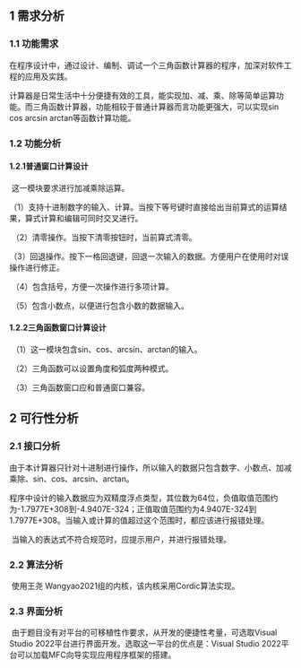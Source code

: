 ## 1 需求分析

### 1.1 功能需求

​	在程序设计中，通过设计、编制、调试一个三角函数计算器的程序，加深对软件工程的应用及实践。

​	计算器是日常生活中十分便捷有效的工具，能实现加、减、乘、除等简单运算功能。而三角函数计算器，功能相较于普通计算器而言功能更强大，可以实现sin cos arcsin arctan等函数计算功能。

### 1.2 功能分析

#### 1.2.1普通窗口计算设计

​		这一模块要求进行加减乘除运算。

​	（1）支持十进制数字的输入、计算。当按下等号键时直接给出当前算式的运算结果，算式计算和编辑可同时交叉进行。

​	（2）清零操作。当按下清零按钮时，当前算式清零。

​	（3）回退操作。按下一格回退键，回退一次输入的数据。方便用户在使用时对误操作进行修正。

​	（4）包含括号，方便一次操作进行多项计算。

​	（5）包含小数点，以便进行包含小数的数据输入。

#### 1.2.2三角函数窗口计算设计

​	（1）这一模块包含sin、cos、arcsin、arctan的输入。

​	（2）三角函数可以设置角度和弧度两种模式。

​	（3）三角函数窗口应和普通窗口兼容。

## 2 可行性分析

### 2.1 接口分析

​		由于本计算器只针对十进制进行操作，所以输入的数据只包含数字、小数点、加减乘除、sin、cos、arcsin、arctan。

​		程序中设计的输入数据应为双精度浮点类型，其位数为64位，负值取值范围约为-1.7977E+308到-4.9407E-324；正值取值范围约为4.9407E-324到1.7977E+308。当输入或计算的值超过这个范围时，都应该进行报错处理。

​		当输入的表达式不符合规范时，应提示用户，并进行报错处理。

### 2.2 算法分析

​		使用王尧 Wangyao2021组的内核，该内核采用Cordic算法实现。
### 2.3 界面分析

​		由于题目没有对平台的可移植性作要求，从开发的便捷性考量，可选取Visual Studio 2022平台进行界面开发。选取这一平台的优点是：Visual Studio 2022平台可以加载MFC向导实现应用程序框架的搭建。



